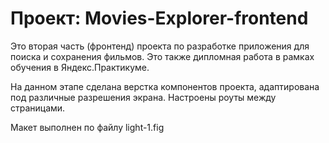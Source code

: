 # Проект: Movies-Explorer-frontend

Это вторая часть (фронтенд) проекта по разработке приложения для поиска и сохранения фильмов. Это также дипломная работа в рамках обучения в Яндекс.Практикуме. 

На данном этапе сделана верстка компонентов проекта, адаптирована под различные разрешения экрана. Настроены роуты между страницами.

Макет выполнен по файлу light-1.fig




